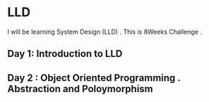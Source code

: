 # LLD
I will be learning System Design (LLD) . This is 8Weeks Challenge .
## Day 1: Introduction to LLD
## Day 2 : Object Oriented Programming . Abstraction and Poloymorphism
